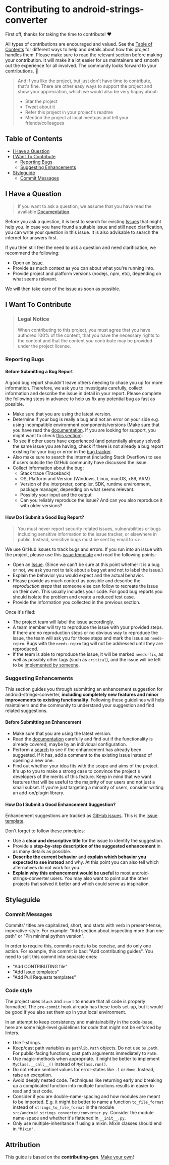 <!-- omit in toc -->
# Contributing to android-strings-converter

First off, thanks for taking the time to contribute! ❤️

All types of contributions are encouraged and valued. See the [Table of Contents](#table-of-contents) for different ways to help and details about how this project handles them. Please make sure to read the relevant section before making your contribution. It will make it a lot easier for us maintainers and smooth out the experience for all involved. The community looks forward to your contributions. 🎉

> And if you like the project, but just don't have time to contribute, that's fine. There are other easy ways to support the project and show your appreciation, which we would also be very happy about:
> - Star the project
> - Tweet about it
> - Refer this project in your project's readme
> - Mention the project at local meetups and tell your friends/colleagues

<!-- omit in toc -->
## Table of Contents

- [I Have a Question](#i-have-a-question)
- [I Want To Contribute](#i-want-to-contribute)
  - [Reporting Bugs](#reporting-bugs)
  - [Suggesting Enhancements](#suggesting-enhancements)
- [Styleguide](#styleguide)
  - [Commit Messages](#commit-messages)



## I Have a Question

> If you want to ask a question, we assume that you have read the available [Documentation](https://github.com/HenestrosaConH/android-strings-converter/blob/main/README.md).

Before you ask a question, it is best to search for existing [Issues](https://github.com/HenestrosaConH/android-strings-converter/issues) that might help you. In case you have found a suitable issue and still need clarification, you can write your question in this issue. It is also advisable to search the internet for answers first.

If you then still feel the need to ask a question and need clarification, we recommend the following:

- Open an [Issue](https://github.com/HenestrosaConH/android-strings-converter/issues/new).
- Provide as much context as you can about what you're running into.
- Provide project and platform versions (nodejs, npm, etc), depending on what seems relevant.

We will then take care of the issue as soon as possible.

<!--
You might want to create a separate issue tag for questions and include it in this description. People should then tag their issues accordingly.

Depending on how large the project is, you may want to outsource the questioning, e.g. to Stack Overflow or Gitter. You may add additional contact and information possibilities:
- IRC
- Slack
- Gitter
- Stack Overflow tag
- Blog
- FAQ
- Roadmap
- E-Mail List
- Forum
-->

## I Want To Contribute

> ### Legal Notice <!-- omit in toc -->
> When contributing to this project, you must agree that you have authored 100% of the content, that you have the necessary rights to the content and that the content you contribute may be provided under the project license.

### Reporting Bugs

<!-- omit in toc -->
#### Before Submitting a Bug Report

A good bug report shouldn't leave others needing to chase you up for more information. Therefore, we ask you to investigate carefully, collect information and describe the issue in detail in your report. Please complete the following steps in advance to help us fix any potential bug as fast as possible.

- Make sure that you are using the latest version.
- Determine if your bug is really a bug and not an error on your side e.g. using incompatible environment components/versions (Make sure that you have read the [documentation](https://github.com/HenestrosaConH/android-strings-converter/blob/main/README.md). If you are looking for support, you might want to check [this section](#i-have-a-question)).
- To see if other users have experienced (and potentially already solved) the same issue you are having, check if there is not already a bug report existing for your bug or error in the [bug tracker](https://github.com/HenestrosaConH/android-strings-converterissues?q=label%3Abug).
- Also make sure to search the internet (including Stack Overflow) to see if users outside the GitHub community have discussed the issue.
- Collect information about the bug:
  - Stack trace (Traceback)
  - OS, Platform and Version (Windows, Linux, macOS, x86, ARM)
  - Version of the interpreter, compiler, SDK, runtime environment, package manager, depending on what seems relevant.
  - Possibly your input and the output
  - Can you reliably reproduce the issue? And can you also reproduce it with older versions?

<!-- omit in toc -->
#### How Do I Submit a Good Bug Report?

> You must never report security related issues, vulnerabilities or bugs including sensitive information to the issue tracker, or elsewhere in public. Instead, sensitive bugs must be sent by email to <>.
<!-- You may add a PGP key to allow the messages to be sent encrypted as well. -->

We use GitHub issues to track bugs and errors. If you run into an issue with the project, please use this [issue template](https://github.com/HenestrosaConH/android-strings-converter/tree/main/.github/workflows/ISSUE_TEMPLATE.md) and read the following points:

- Open an [Issue](https://github.com/HenestrosaConH/android-strings-converter/issues/new). (Since we can't be sure at this point whether it is a bug or not, we ask you not to talk about a bug yet and not to label the issue.)
- Explain the behavior you would expect and the actual behavior.
- Please provide as much context as possible and describe the *reproduction steps* that someone else can follow to recreate the issue on their own. This usually includes your code. For good bug reports you should isolate the problem and create a reduced test case.
- Provide the information you collected in the previous section.

Once it's filed:

- The project team will label the issue accordingly.
- A team member will try to reproduce the issue with your provided steps. If there are no reproduction steps or no obvious way to reproduce the issue, the team will ask you for those steps and mark the issue as `needs-repro`. Bugs with the `needs-repro` tag will not be addressed until they are reproduced.
- If the team is able to reproduce the issue, it will be marked `needs-fix`, as well as possibly other tags (such as `critical`), and the issue will be left to be [implemented by someone](#your-first-code-contribution).

<!-- You might want to create an issue template for bugs and errors that can be used as a guide and that defines the structure of the information to be included. If you do so, reference it here in the description. -->


### Suggesting Enhancements

This section guides you through submitting an enhancement suggestion for android-strings-converter, **including completely new features and minor improvements to existing functionality**. Following these guidelines will help maintainers and the community to understand your suggestion and find related suggestions.

<!-- omit in toc -->
#### Before Submitting an Enhancement

- Make sure that you are using the latest version.
- Read the [documentation](https://github.com/HenestrosaConH/android-strings-converter/blob/main/README.md) carefully and find out if the functionality is already covered, maybe by an individual configuration.
- Perform a [search](https://github.com/HenestrosaConH/android-strings-converter/issues) to see if the enhancement has already been suggested. If it has, add a comment to the existing issue instead of opening a new one.
- Find out whether your idea fits with the scope and aims of the project. It's up to you to make a strong case to convince the project's developers of the merits of this feature. Keep in mind that we want features that will be useful to the majority of our users and not just a small subset. If you're just targeting a minority of users, consider writing an add-on/plugin library.

<!-- omit in toc -->
#### How Do I Submit a Good Enhancement Suggestion?

Enhancement suggestions are tracked as [GitHub issues](https://github.com/HenestrosaConH/android-strings-converter/issues). This is the [issue template](https://github.com/HenestrosaConH/android-strings-converter/tree/main/.github/workflows/ISSUE_TEMPLATE.md). 

Don't forget to follow these principles: 

- Use a **clear and descriptive title** for the issue to identify the suggestion.
- Provide a **step-by-step description of the suggested enhancement** in as many details as possible.
- **Describe the current behavior** and **explain which behavior you expected to see instead** and why. At this point you can also tell which alternatives do not work for you.
- **Explain why this enhancement would be useful** to most android-strings-converter users. You may also want to point out the other projects that solved it better and which could serve as inspiration.


## Styleguide
### Commit Messages
Commits' titles are capitalized, short, and starts with verb in present-tense, imperative-style. For example: "Add section about inspecting more than one path" or "Pin minimal python version".

In order to require this, commits needs to be concise, and do only one action. For example, this commit is bad: "Add contributing guides". You need to split this commit into separate ones:

- "Add CONTRIBUTING file"
- "Add Issue templates"
- "Add Pull Requests templates"

### Code style
The project uses `black` and `isort` to ensure that all code is properly formatted. The `pre-commit` hook already has these tools set-up, but it would be good if you also set them up in your local environment.

In an attempt to keep consistency and maintainability in the code-base, here are some high-level guidelines for code that might not be enforced by linters.

* Use f-strings.
* Keep/cast path variables as `pathlib.Path` objects. Do not use `os.path`. For public-facing functions, cast path arguments immediately to `Path`.
* Use magic-methods when appropriate. It might be better to implement ``MyClass.__call__()`` instead of ``MyClass.run()``.
* Do not return sentinel values for error-states like `-1` or `None`. Instead, raise an exception.
* Avoid deeply nested code. Techniques like returning early and breaking up a complicated function into multiple functions results in easier to read and test code.
* Consider if you are double-name-spacing and how modules are meant to be imported. E.g. it might be better to name a function `to_file_format` instead of `strings_to_file_format` in the module `src/android_strings_converter/converter.py`.
  Consider the module name-space and whether it's flattened in `__init__.py`.
* Only use multiple-inheritance if using a mixin. Mixin classes should end in `"Mixin"`.

<!-- omit in toc -->
## Attribution
This guide is based on the **contributing-gen**. [Make your own](https://github.com/bttger/contributing-gen)!
